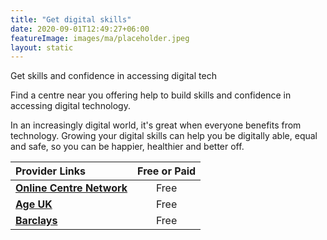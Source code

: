 ```yaml
---
title: "Get digital skills"
date: 2020-09-01T12:49:27+06:00
featureImage: images/ma/placeholder.jpeg
layout: static
---
```


Get skills and confidence in accessing digital tech

Find a centre near you offering help to build skills and confidence in accessing digital technology.

In an increasingly digital world, it's great when everyone benefits from technology. Growing your digital skills can help you be digitally able, equal and safe, so you can be happier, healthier and better off.

| Provider Links      | Free or Paid  |  
| :-----------          | :--------------:      |  
| [**Online Centre Network**](https://www.onlinecentresnetwork.org/) | Free | 
| [**Age UK**](https://www.ageuk.org.uk/information-advice/work-learning/technology-internet/) | Free | 
| [**Barclays**](https://digital.wings.uk.barclays/) | Free | 
  

<br/><br/>






